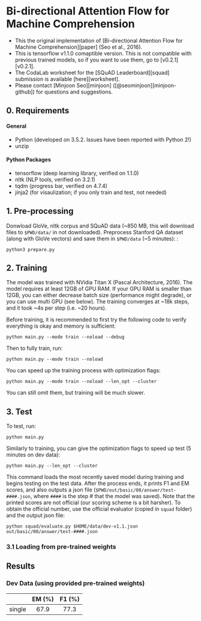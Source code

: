 # Bi-directional Attention Flow for Machine Comprehension
 
- This the original implementation of [Bi-directional Attention Flow for Machine Comprehension][paper] (Seo et al., 2016).
- This is tensorflow v1.1.0 comaptible version. This is not compatible with previous trained models, 
so if you want to use them, go to [v0.2.1][v0.2.1]. 
- The CodaLab worksheet for the [SQuAD Leaderboard][squad] submission is available [here][worksheet].
- Please contact [Minjoon Seo][minjoon] ([@seominjoon][minjoon-github]) for questions and suggestions.

## 0. Requirements
#### General
- Python (developed on 3.5.2. Issues have been reported with Python 2!)
- unzip

#### Python Packages
- tensorflow (deep learning library, verified on 1.1.0)
- nltk (NLP tools, verified on 3.2.1)
- tqdm (progress bar, verified on 4.7.4)
- jinja2 (for visaulization; if you only train and test, not needed)

## 1. Pre-processing
Donwload GloVe, nltk corpus and SQuAD data (~850 MB, this will download files to `$PWD/data/` in not downloaded).
Preprocess Stanford QA dataset (along with GloVe vectors) and save them in `$PWD/data` (~5 minutes):
:
```
python3 prepare.py
```

## 2. Training
The model was trained with NVidia Titan X (Pascal Architecture, 2016).
The model requires at least 12GB of GPU RAM.
If your GPU RAM is smaller than 12GB, you can either decrease batch size (performance might degrade),
or you can use multi GPU (see below).
The training converges at ~18k steps, and it took ~4s per step (i.e. ~20 hours).

Before training, it is recommended to first try the following code to verify everything is okay and memory is sufficient:
```
python main.py --mode train --noload --debug
```

Then to fully train, run:
```
python main.py --mode train --noload
```

You can speed up the training process with optimization flags:
```
python main.py --mode train --noload --len_opt --cluster
```
You can still omit them, but training will be much slower.


## 3. Test
To test, run:
```
python main.py
```

Similarly to training, you can give the optimization flags to speed up test (5 minutes on dev data):
```
python main.py --len_opt --cluster
```

This command loads the most recently saved model during training and begins testing on the test data.
After the process ends, it prints F1 and EM scores, and also outputs a json file (`$PWD/out/basic/00/answer/test-####.json`,
where `####` is the step # that the model was saved).
Note that the printed scores are not official (our scoring scheme is a bit harsher).
To obtain the official number, use the official evaluator (copied in `squad` folder) and the output json file:

```
python squad/evaluate.py $HOME/data/dev-v1.1.json out/basic/00/answer/test-####.json
```

### 3.1 Loading from pre-trained weights

## Results

### Dev Data (using provided pre-trained weights)

|          | EM (%) | F1 (%) |
| -------- |:------:|:------:|
| single   | 67.9   | 77.3   |
